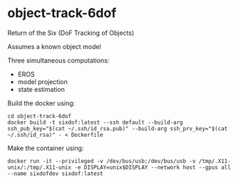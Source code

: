 # object-track-6dof
Return of the Six (DoF Tracking of Objects)


Assumes a known object model

Three simultaneous computations:

* EROS
* model projection
* state estimation

Build the docker using:

```
cd object-track-6dof
docker build -t sixdof:latest --ssh default --build-arg ssh_pub_key="$(cat ~/.ssh/id_rsa.pub)" --build-arg ssh_prv_key="$(cat ~/.ssh/id_rsa)" - < Dockerfile
```
Make the container using:

```
docker run -it --privileged -v /dev/bus/usb:/dev/bus/usb -v /tmp/.X11-unix/:/tmp/.X11-unix -e DISPLAY=unix$DISPLAY --network host --gpus all --name sixdofdev sixdof:latest
```
